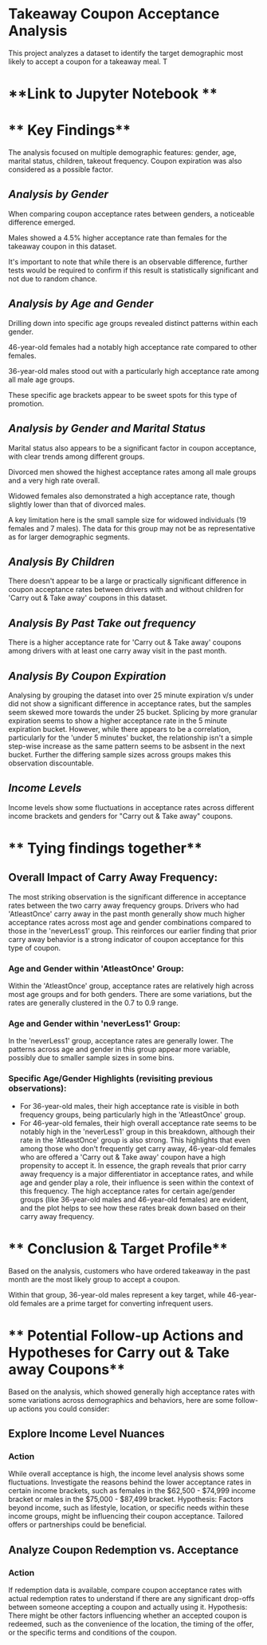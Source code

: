 # **Takeaway Coupon Acceptance Analysis**
This project analyzes a dataset to identify the target demographic most likely to accept a coupon for a takeaway meal. T

# **Link to Jupyter Notebook **
# ** Key Findings**
The analysis focused on multiple demographic features: gender, age, marital status, children, takeout frequency.  Coupon expiration was also considered as a possible factor.

## _Analysis by Gender_
When comparing coupon acceptance rates between genders, a noticeable difference emerged.

Males showed a 4.5% higher acceptance rate than females for the takeaway coupon in this dataset.

It's important to note that while there is an observable difference, further tests would be required to confirm if this result is statistically significant and not due to random chance.

## _Analysis by Age and Gender_
Drilling down into specific age groups revealed distinct patterns within each gender.

46-year-old females had a notably high acceptance rate compared to other females.

36-year-old males stood out with a particularly high acceptance rate among all male age groups.

These specific age brackets appear to be sweet spots for this type of promotion.

## _Analysis by Gender and Marital Status_
Marital status also appears to be a significant factor in coupon acceptance, with clear trends among different groups.

Divorced men showed the highest acceptance rates among all male groups and a very high rate overall.

Widowed females also demonstrated a high acceptance rate, though slightly lower than that of divorced males.

A key limitation here is the small sample size for widowed individuals (19 females and 7 males). The data for this group may not be as representative as for larger demographic segments.

## _Analysis By Children_
There doesn't appear to be a large or practically significant difference in coupon acceptance rates between drivers with and without children for 'Carry out & Take away' coupons in this dataset.

## _Analysis By Past Take out frequency_
There is a higher acceptance rate for 'Carry out & Take away' coupons among drivers with at least one carry away visit in the past month.

## _Analysis By Coupon Expiration_
Analysing by grouping the dataset into over 25 minute expiration v/s under did not show a significant difference in acceptance rates, but the samples seem skewed more towards the under 25 bucket.  Splicing by more granular expiration seems to show a higher acceptance rate in the 5 minute expiration bucket.  However, while there appears to be a correlation, particularly for the 'under 5 minutes' bucket,  the relationship isn't a simple step-wise increase as the same pattern seems to be asbsent in the next bucket.  Further the differing sample sizes across groups makes this observation discountable.

## _Income Levels_
Income levels show some fluctuations in acceptance rates across different income brackets and genders for "Carry out & Take away" coupons.

# ** Tying findings together**
## Overall Impact of Carry Away Frequency: 
The most striking observation is the significant difference in acceptance rates between the two carry away frequency groups. Drivers who had 'AtleastOnce' carry away in the past month generally show much higher acceptance rates across most age and gender combinations compared to those in the 'neverLess1' group. This reinforces our earlier finding that prior carry away behavior is a strong indicator of coupon acceptance for this type of coupon.
### Age and Gender within 'AtleastOnce' Group: 
Within the 'AtleastOnce' group, acceptance rates are relatively high across most age groups and for both genders. There are some variations, but the rates are generally clustered in the 0.7 to 0.9 range.
### Age and Gender within 'neverLess1' Group: 
In the 'neverLess1' group, acceptance rates are generally lower. The patterns across age and gender in this group appear more variable, possibly due to smaller sample sizes in some bins.
### Specific Age/Gender Highlights (revisiting previous observations):
- For 36-year-old males, their high acceptance rate is visible in both frequency groups, being particularly high in the 'AtleastOnce' group.
- For 46-year-old females, their high overall acceptance rate seems to be notably high in the 'neverLess1' group in this breakdown, although their rate in the 'AtleastOnce' group is also strong. This highlights that even among those who don't frequently get carry away, 46-year-old females who are offered a 'Carry out & Take away' coupon have a high propensity to accept it.
In essence, the graph reveals that prior carry away frequency is a major differentiator in acceptance rates, and while age and gender play a role, their influence is seen within the context of this frequency. The high acceptance rates for certain age/gender groups (like 36-year-old males and 46-year-old females) are evident, and the plot helps to see how these rates break down based on their carry away frequency.

# ** Conclusion & Target Profile**
Based on the analysis, customers who have ordered takeaway in the past month are the most likely group to accept a coupon.

Within that group, 36-year-old males represent a key target, while 46-year-old females are a prime target for converting infrequent users.

# ** Potential Follow-up Actions and Hypotheses for Carry out & Take away Coupons**
Based on the analysis, which showed generally high acceptance rates with some variations across demographics and behaviors, here are some follow-up actions you could consider:

## Explore Income Level Nuances

### Action
While overall acceptance is high, the income level analysis shows some fluctuations. Investigate the reasons behind the lower acceptance rates in certain income brackets, such as females in the $62,500 - $74,999 income bracket or males in the $75,000 - $87,499 bracket.
Hypothesis: Factors beyond income, such as lifestyle, location, or specific needs within these income groups, might be influencing their coupon acceptance. Tailored offers or partnerships could be beneficial.

## Analyze Coupon Redemption vs. Acceptance

### Action
If redemption data is available, compare coupon acceptance rates with actual redemption rates to understand if there are any significant drop-offs between someone accepting a coupon and actually using it.
Hypothesis: There might be other factors influencing whether an accepted coupon is redeemed, such as the convenience of the location, the timing of the offer, or the specific terms and conditions of the coupon.
